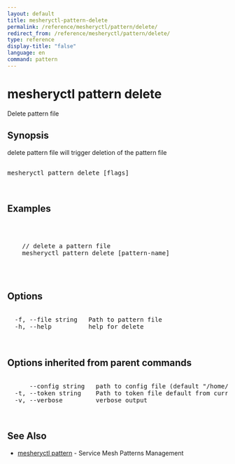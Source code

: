 ```yaml
---
layout: default
title: mesheryctl-pattern-delete
permalink: /reference/mesheryctl/pattern/delete/
redirect_from: /reference/mesheryctl/pattern/delete/
type: reference
display-title: "false"
language: en
command: pattern
---
```


# mesheryctl pattern delete

Delete pattern file

## Synopsis

delete pattern file will trigger deletion of the pattern file

<pre class='codeblock-pre'>
<div class='codeblock'>
mesheryctl pattern delete [flags]

</div>
</pre> 

## Examples

<pre class='codeblock-pre'>
<div class='codeblock'>


	// delete a pattern file
	mesheryctl pattern delete [pattern-name]
	

</div>
</pre> 

## Options

<pre class='codeblock-pre'>
<div class='codeblock'>
  -f, --file string   Path to pattern file
  -h, --help          help for delete

</div>
</pre>

## Options inherited from parent commands

<pre class='codeblock-pre'>
<div class='codeblock'>
      --config string   path to config file (default "/home/admin-pc/.meshery/config.yaml")
  -t, --token string    Path to token file default from current context
  -v, --verbose         verbose output

</div>
</pre>

## See Also

* [mesheryctl pattern](pattern/)	 - Service Mesh Patterns Management

